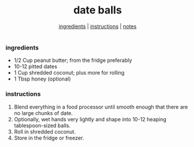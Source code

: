 <h1 align="center">date balls</h1>

<div align="center">
  <a href="#ingredients">ingredients</a> | 
  <a href="#instructions">instructions</a> | 
  <a href="#notes">notes</a>
</div>
<br>

### ingredients
- 1/2 Cup peanut butter; from the fridge preferably  
- 10-12 pitted dates  
- 1 Cup shredded coconut; plus more for rolling  
- 1 Tbsp honey (optional)  

### instructions
1. Blend everything in a food processor until smooth enough that there are no large chunks of date.  
2. Optionally, wet hands very lightly and shape into 10-12 heaping tablespoon-sized balls.  
3. Roll in shredded coconut.  
4. Store in the fridge or freezer.  
